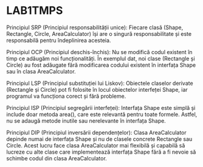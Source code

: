 # LAB1TMPS

Principiul SRP (Principiul responsabilității unice): Fiecare clasă (Shape, Rectangle, Circle, AreaCalculator) 
își are o singură responsabilitate și este responsabilă pentru îndeplinirea acesteia.

Principiul OCP (Principiul deschis-închis): Nu se modifică codul existent în timp ce adăugăm noi funcționalități. 
În exemplul dat, noi clase (Rectangle și Circle) au fost adăugate fără modificarea codului existent în interfața Shape sau în clasa AreaCalculator.

Principiul LSP (Principiul substituției lui Liskov): Obiectele claselor derivate (Rectangle și Circle) pot fi folosite în locul obiectelor
 interfeței Shape, iar programul va funcționa corect și fără probleme.

Principiul ISP (Principiul segregării interfeței): Interfața Shape este simplă și include doar metoda area(), care este 
relevantă pentru toate formele. Astfel, nu se adaugă metode inutile sau nerelevante în interfața Shape.

Principiul DIP (Principiul inversării dependențelor): Clasa AreaCalculator depinde numai de interfața Shape și nu de 
clasele concrete Rectangle sau Circle. Acest lucru face clasa AreaCalculator mai flexibilă și capabilă să lucreze cu alte clase care implementează 
interfața Shape fără a fi nevoie să schimbe codul din clasa AreaCalculator.
